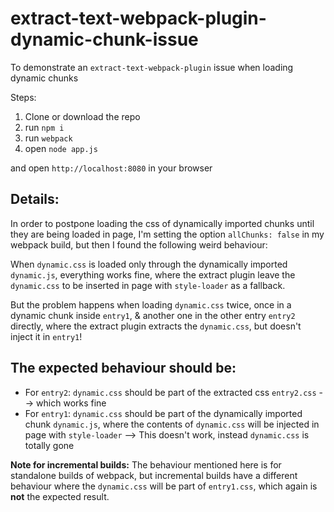 # extract-text-webpack-plugin-dynamic-chunk-issue
To demonstrate an `extract-text-webpack-plugin` issue when loading dynamic chunks

Steps:

1. Clone or download the repo
2. run `npm i`
3. run `webpack`
3. open `node app.js`

and open `http://localhost:8080` in your browser


Details:
--
In order to postpone loading the css of dynamically imported chunks until they are being loaded in page, I'm setting the option `allChunks: false` in my webpack build, but then I found the following weird behaviour:

When `dynamic.css` is loaded only through the dynamically imported `dynamic.js`, everything works fine, 
where the extract plugin leave the `dynamic.css` to be inserted in page with `style-loader` as a fallback.

But the problem happens when loading `dynamic.css` twice, once in a dynamic chunk inside `entry1`, & another one in the other entry `entry2` directly, 
where the extract plugin extracts the `dynamic.css`, but doesn't inject it in `entry1`!


The expected behaviour should be:
--
* For `entry2`: `dynamic.css` should be part of the extracted css `entry2.css` --> which works fine
* For `entry1`: `dynamic.css` should be part of the dynamically imported chunk `dynamic.js`,
where the contents of `dynamic.css` will be injected in page with `style-loader` --> This doesn't work, instead `dynamic.css` is totally gone

**Note for incremental builds:** The behaviour mentioned here is for standalone builds of webpack, but incremental builds have a different behaviour where the `dynamic.css` will be part of `entry1.css`, which again is **not** the expected result.
